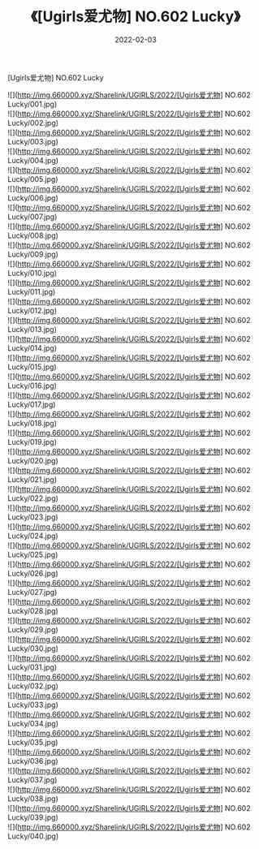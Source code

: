 ﻿---
layout: post
title:  《[Ugirls爱尤物] NO.602 Lucky》
date:   2022-02-03
img: http://img.660000.xyz/Sharelink/UGIRLS/2022/[Ugirls爱尤物] NO.602 Lucky/000.jpg
categories: [美女, 清纯, 唯美]
---

[Ugirls爱尤物] NO.602 Lucky

 ![](http://img.660000.xyz/Sharelink/UGIRLS/2022/[Ugirls爱尤物] NO.602 Lucky/001.jpg) <br>![](http://img.660000.xyz/Sharelink/UGIRLS/2022/[Ugirls爱尤物] NO.602 Lucky/002.jpg) <br>![](http://img.660000.xyz/Sharelink/UGIRLS/2022/[Ugirls爱尤物] NO.602 Lucky/003.jpg) <br>![](http://img.660000.xyz/Sharelink/UGIRLS/2022/[Ugirls爱尤物] NO.602 Lucky/004.jpg) <br>![](http://img.660000.xyz/Sharelink/UGIRLS/2022/[Ugirls爱尤物] NO.602 Lucky/005.jpg) <br>![](http://img.660000.xyz/Sharelink/UGIRLS/2022/[Ugirls爱尤物] NO.602 Lucky/006.jpg) <br>![](http://img.660000.xyz/Sharelink/UGIRLS/2022/[Ugirls爱尤物] NO.602 Lucky/007.jpg) <br>![](http://img.660000.xyz/Sharelink/UGIRLS/2022/[Ugirls爱尤物] NO.602 Lucky/008.jpg) <br>![](http://img.660000.xyz/Sharelink/UGIRLS/2022/[Ugirls爱尤物] NO.602 Lucky/009.jpg) <br>![](http://img.660000.xyz/Sharelink/UGIRLS/2022/[Ugirls爱尤物] NO.602 Lucky/010.jpg) <br>![](http://img.660000.xyz/Sharelink/UGIRLS/2022/[Ugirls爱尤物] NO.602 Lucky/011.jpg) <br>![](http://img.660000.xyz/Sharelink/UGIRLS/2022/[Ugirls爱尤物] NO.602 Lucky/012.jpg) <br>![](http://img.660000.xyz/Sharelink/UGIRLS/2022/[Ugirls爱尤物] NO.602 Lucky/013.jpg) <br>![](http://img.660000.xyz/Sharelink/UGIRLS/2022/[Ugirls爱尤物] NO.602 Lucky/014.jpg) <br>![](http://img.660000.xyz/Sharelink/UGIRLS/2022/[Ugirls爱尤物] NO.602 Lucky/015.jpg) <br>![](http://img.660000.xyz/Sharelink/UGIRLS/2022/[Ugirls爱尤物] NO.602 Lucky/016.jpg) <br>![](http://img.660000.xyz/Sharelink/UGIRLS/2022/[Ugirls爱尤物] NO.602 Lucky/017.jpg) <br>![](http://img.660000.xyz/Sharelink/UGIRLS/2022/[Ugirls爱尤物] NO.602 Lucky/018.jpg) <br>![](http://img.660000.xyz/Sharelink/UGIRLS/2022/[Ugirls爱尤物] NO.602 Lucky/019.jpg) <br>![](http://img.660000.xyz/Sharelink/UGIRLS/2022/[Ugirls爱尤物] NO.602 Lucky/020.jpg) <br>![](http://img.660000.xyz/Sharelink/UGIRLS/2022/[Ugirls爱尤物] NO.602 Lucky/021.jpg) <br>![](http://img.660000.xyz/Sharelink/UGIRLS/2022/[Ugirls爱尤物] NO.602 Lucky/022.jpg) <br>![](http://img.660000.xyz/Sharelink/UGIRLS/2022/[Ugirls爱尤物] NO.602 Lucky/023.jpg) <br>![](http://img.660000.xyz/Sharelink/UGIRLS/2022/[Ugirls爱尤物] NO.602 Lucky/024.jpg) <br>![](http://img.660000.xyz/Sharelink/UGIRLS/2022/[Ugirls爱尤物] NO.602 Lucky/025.jpg) <br>![](http://img.660000.xyz/Sharelink/UGIRLS/2022/[Ugirls爱尤物] NO.602 Lucky/026.jpg) <br>![](http://img.660000.xyz/Sharelink/UGIRLS/2022/[Ugirls爱尤物] NO.602 Lucky/027.jpg) <br>![](http://img.660000.xyz/Sharelink/UGIRLS/2022/[Ugirls爱尤物] NO.602 Lucky/028.jpg) <br>![](http://img.660000.xyz/Sharelink/UGIRLS/2022/[Ugirls爱尤物] NO.602 Lucky/029.jpg) <br>![](http://img.660000.xyz/Sharelink/UGIRLS/2022/[Ugirls爱尤物] NO.602 Lucky/030.jpg) <br>![](http://img.660000.xyz/Sharelink/UGIRLS/2022/[Ugirls爱尤物] NO.602 Lucky/031.jpg) <br>![](http://img.660000.xyz/Sharelink/UGIRLS/2022/[Ugirls爱尤物] NO.602 Lucky/032.jpg) <br>![](http://img.660000.xyz/Sharelink/UGIRLS/2022/[Ugirls爱尤物] NO.602 Lucky/033.jpg) <br>![](http://img.660000.xyz/Sharelink/UGIRLS/2022/[Ugirls爱尤物] NO.602 Lucky/034.jpg) <br>![](http://img.660000.xyz/Sharelink/UGIRLS/2022/[Ugirls爱尤物] NO.602 Lucky/035.jpg) <br>![](http://img.660000.xyz/Sharelink/UGIRLS/2022/[Ugirls爱尤物] NO.602 Lucky/036.jpg) <br>![](http://img.660000.xyz/Sharelink/UGIRLS/2022/[Ugirls爱尤物] NO.602 Lucky/037.jpg) <br>![](http://img.660000.xyz/Sharelink/UGIRLS/2022/[Ugirls爱尤物] NO.602 Lucky/038.jpg) <br>![](http://img.660000.xyz/Sharelink/UGIRLS/2022/[Ugirls爱尤物] NO.602 Lucky/039.jpg) <br>![](http://img.660000.xyz/Sharelink/UGIRLS/2022/[Ugirls爱尤物] NO.602 Lucky/040.jpg) <br>